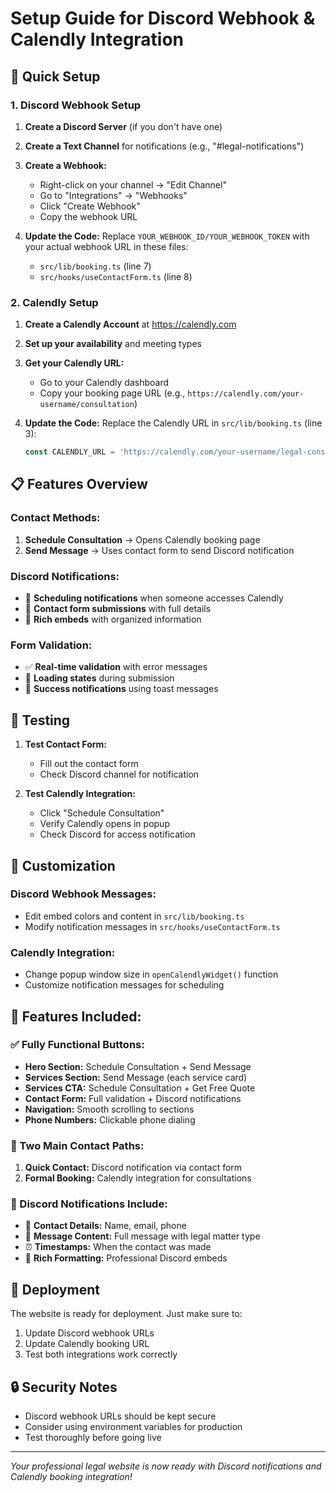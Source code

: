 # Setup Guide for Discord Webhook & Calendly Integration

## 🚀 Quick Setup

### 1. Discord Webhook Setup

1. **Create a Discord Server** (if you don't have one)
2. **Create a Text Channel** for notifications (e.g., "#legal-notifications")
3. **Create a Webhook:**
   - Right-click on your channel → "Edit Channel"
   - Go to "Integrations" → "Webhooks"
   - Click "Create Webhook"
   - Copy the webhook URL

4. **Update the Code:**
   Replace `YOUR_WEBHOOK_ID/YOUR_WEBHOOK_TOKEN` with your actual webhook URL in these files:
   - `src/lib/booking.ts` (line 7)
   - `src/hooks/useContactForm.ts` (line 8)

### 2. Calendly Setup

1. **Create a Calendly Account** at https://calendly.com
2. **Set up your availability** and meeting types
3. **Get your Calendly URL:**
   - Go to your Calendly dashboard
   - Copy your booking page URL (e.g., `https://calendly.com/your-username/consultation`)

4. **Update the Code:**
   Replace the Calendly URL in `src/lib/booking.ts` (line 3):
   ```typescript
   const CALENDLY_URL = 'https://calendly.com/your-username/legal-consultation';
   ```

## 📋 Features Overview

### Contact Methods:
1. **Schedule Consultation** → Opens Calendly booking page
2. **Send Message** → Uses contact form to send Discord notification

### Discord Notifications:
- 📅 **Scheduling notifications** when someone accesses Calendly
- 💼 **Contact form submissions** with full details
- 🎨 **Rich embeds** with organized information

### Form Validation:
- ✅ **Real-time validation** with error messages
- 🔄 **Loading states** during submission
- 🎉 **Success notifications** using toast messages

## 🔧 Testing

1. **Test Contact Form:**
   - Fill out the contact form
   - Check Discord channel for notification

2. **Test Calendly Integration:**
   - Click "Schedule Consultation"
   - Verify Calendly opens in popup
   - Check Discord for access notification

## 🎨 Customization

### Discord Webhook Messages:
- Edit embed colors and content in `src/lib/booking.ts`
- Modify notification messages in `src/hooks/useContactForm.ts`

### Calendly Integration:
- Change popup window size in `openCalendlyWidget()` function
- Customize notification messages for scheduling

## 📱 Features Included:

### ✅ Fully Functional Buttons:
- **Hero Section:** Schedule Consultation + Send Message
- **Services Section:** Send Message (each service card)
- **Services CTA:** Schedule Consultation + Get Free Quote
- **Contact Form:** Full validation + Discord notifications
- **Navigation:** Smooth scrolling to sections
- **Phone Numbers:** Clickable phone dialing

### 🎯 Two Main Contact Paths:
1. **Quick Contact:** Discord notification via contact form
2. **Formal Booking:** Calendly integration for consultations

### 🔔 Discord Notifications Include:
- 👤 **Contact Details:** Name, email, phone
- 📝 **Message Content:** Full message with legal matter type
- ⏰ **Timestamps:** When the contact was made
- 🎨 **Rich Formatting:** Professional Discord embeds

## 🚀 Deployment

The website is ready for deployment. Just make sure to:
1. Update Discord webhook URLs
2. Update Calendly booking URL
3. Test both integrations work correctly

## 🔒 Security Notes

- Discord webhook URLs should be kept secure
- Consider using environment variables for production
- Test thoroughly before going live

---

*Your professional legal website is now ready with Discord notifications and Calendly booking integration!*
